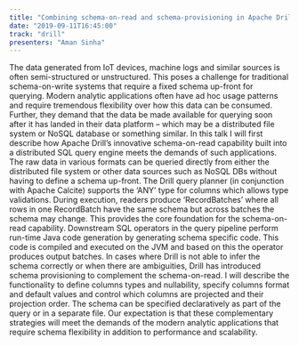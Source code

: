 ```yaml
---
title: "Combining schema-on-read and schema-provisioning in Apache Drill"
date: "2019-09-11T16:45:00"
track: "drill"
presenters: "Aman Sinha"
---
```


The data generated from IoT devices, machine logs and similar sources is often semi-structured or unstructured. This poses a challenge for traditional schema-on-write systems that require a fixed schema up-front for querying. Modern analytic applications often have ad hoc usage patterns and require tremendous flexibility over how this data can be consumed. Further, they demand that the data be made available for querying soon after it has landed in their data platform – which may be a distributed file system or NoSQL database or something similar. In this talk I will first describe how Apache Drill’s innovative schema-on-read capability built into a distributed SQL query engine meets the demands of such applications. The raw data in various formats can be queried directly from either the distributed file system or other data sources such as NoSQL DBs without having to define a schema up-front. The Drill query planner (in conjunction with Apache Calcite) supports the ‘ANY’ type for columns which allows type validations. During execution, readers produce ‘RecordBatches’ where all rows in one RecordBatch have the same schema but across batches the schema may change. This provides the core foundation for the schema-on-read capability. Downstream SQL operators in the query pipeline perform run-time Java code generation by generating schema specific code. This code is compiled and executed on the JVM and based on this the operator produces output batches. In cases where Drill is not able to infer the schema correctly or when there are ambiguities, Drill has introduced schema provisioning to complement the schema-on-read.  I will describe the functionality to define columns types and nullability, specify columns format and default values and control which columns are projected and their projection order.  The schema can be specified declaratively as part of the query or in a separate file. Our expectation is that these complementary strategies will meet the demands of the modern analytic applications that require schema flexibility in addition to performance and scalability. 